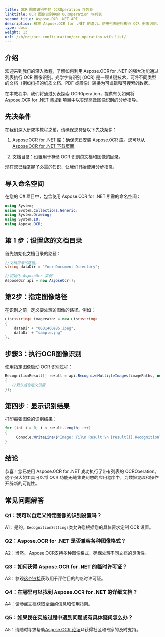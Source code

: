 ```yaml
---
title: OCR 图像识别中的 OCROperation 与列表
linktitle: OCR 图像识别中的 OCROperation 与列表
second_title: Aspose.OCR .NET API
description: 释放 Aspose.OCR for .NET 的潜力。使用列表轻松执行 OCR 图像识别。提高应用程序的生产力和数据提取。
type: docs
weight: 13
url: /zh/net/ocr-configuration/ocr-operation-with-list/
---
```

## 介绍

欢迎来到我们的深入教程，了解如何利用 Aspose.OCR for .NET 的强大功能通过列表执行 OCR 图像识别。光学字符识别 (OCR) 是一项关键技术，可将不同类型的文档（例如扫描的纸质文档、PDF 或图像）转换为可编辑和可搜索的数据。

在本教程中，我们将通过列表探索 OCROperation，提供有关如何将 Aspose.OCR for .NET 集成到项目中以实现高效图像识别的分步指导。

## 先决条件

在我们深入研究本教程之前，请确保您具备以下先决条件：

1.  Aspose.OCR for .NET 库：确保您已安装 Aspose.OCR 库。您可以从[Aspose.OCR for .NET 下载页面](https://releases.aspose.com/ocr/net/).

2. 文档目录：设置用于存储 OCR 识别的文档和图像的目录。

现在您已经掌握了必需的知识，让我们开始使用分步指南。

## 导入命名空间

在您的 C# 项目中，包含使用 Aspose.OCR for .NET 所需的命名空间：

```csharp
using System;
using System.Collections.Generic;
using System.Drawing;
using System.IO;
using Aspose.OCR;
```

## 第 1 步：设置您的文档目录

首先初始化文档目录的路径：
```csharp
//文档目录的路径。
string dataDir = "Your Document Directory";

//初始化 AsposeOcr 实例
AsposeOcr api = new AsposeOcr();
```

## 第2步：指定图像路径

在识别之前，定义要处理的图像的路径。例如：

```csharp
List<string> imagePaths = new List<string>
{
    dataDir + "0001460985.Jpeg",
    dataDir + "sample.png"
};
```

## 步骤3：执行OCR图像识别

使用指定图像启动 OCR 识别过程：

```csharp
RecognitionResult[] result = api.RecognizeMultipleImages(imagePaths, new RecognitionSettings
{
   //默认或自定义设置
});
```

## 第四步：显示识别结果

打印每张图像的识别结果：

```csharp
for (int i = 0; i < result.Length; i++)
{
	 Console.WriteLine($"Image: {i}\n Result:\n {result[i].RecognitionText}");
}
```

## 结论

恭喜！您已使用 Aspose.OCR for .NET 成功执行了带有列表的 OCROperation。这个强大的工具可以将 OCR 功能无缝集成到您的应用程序中，为数据提取和操作开辟新的可能性。

## 常见问题解答

### Q1：我可以自定义特定图像的识别设置吗？

 A1：是的，`RecognitionSettings`类允许您根据您的具体要求定制 OCR 设置。

### Q2：Aspose.OCR for .NET 是否兼容各种图像格式？

A2：当然。 Aspose.OCR支持多种图像格式，确保处理不同文档的灵活性。

### Q3：如何获得 Aspose.OCR for .NET 的临时许可证？

 A3：参观[这个链接](https://purchase.aspose.com/temporary-license/)获取用于评估目的的临时许可证。

### Q4：在哪里可以找到 Aspose.OCR for .NET 的详细文档？

 A4：请参阅[文档](https://reference.aspose.com/ocr/net/)获取全面的信息和使用指南。

### Q5：如果我在实施过程中遇到问题或有具体疑问怎么办？

 A5：请随时寻求帮助[Aspose.OCR 论坛](https://forum.aspose.com/c/ocr/16)以获得社区和专家的及时支持。
